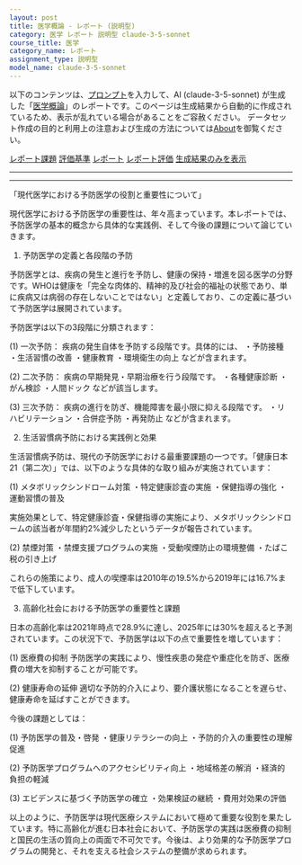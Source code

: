```yaml
---
layout: post
title: 医学概論 - レポート (説明型)
category: 医学 レポート 説明型 claude-3-5-sonnet
course_title: 医学
category_name: レポート
assignment_type: 説明型
model_name: claude-3-5-sonnet
---
```


以下のコンテンツは、[プロンプト](http://127.0.0.1:8000/generated/医学/claude-3-5-sonnet/prompt_レポート-説明型.md)を入力して、AI (claude-3-5-sonnet) が生成した「[医学概論](/contents/医学/)」のレポートです。このページは生成結果から自動的に作成されているため、表示が乱れている場合があることをご容赦ください。
データセット作成の目的と利用上の注意および生成の方法については[About](/About)を御覧ください。

[レポート課題](../レポート課題-説明型)
[評価基準](../評価基準-説明型)
[レポート](../レポート-説明型)
[レポート評価](../レポート評価-説明型)
[生成結果のみを表示](http://127.0.0.1:8000/generated/医学/claude-3-5-sonnet/レポート-説明型.md)
  

***
***
  
「現代医学における予防医学の役割と重要性について」

現代医学における予防医学の重要性は、年々高まっています。本レポートでは、予防医学の基本的概念から具体的な実践例、そして今後の課題について論じていきます。

1. 予防医学の定義と各段階の予防

予防医学とは、疾病の発生と進行を予防し、健康の保持・増進を図る医学の分野です。WHOは健康を「完全な肉体的、精神的及び社会的福祉の状態であり、単に疾病又は病弱の存在しないことではない」と定義しており、この定義に基づいて予防医学は展開されています。

予防医学は以下の3段階に分類されます：

(1) 一次予防：
疾病の発生自体を予防する段階です。具体的には、
・予防接種
・生活習慣の改善
・健康教育
・環境衛生の向上
などが含まれます。

(2) 二次予防：
疾病の早期発見・早期治療を行う段階です。
・各種健康診断
・がん検診
・人間ドック
などが該当します。

(3) 三次予防：
疾病の進行を防ぎ、機能障害を最小限に抑える段階です。
・リハビリテーション
・合併症予防
・再発防止
などが含まれます。

2. 生活習慣病予防における実践例と効果

生活習慣病予防は、現代の予防医学における最重要課題の一つです。「健康日本21（第二次）」では、以下のような具体的な取り組みが実施されています：

(1) メタボリックシンドローム対策
・特定健康診査の実施
・保健指導の強化
・運動習慣の普及

実施効果として、特定健康診査・保健指導の実施により、メタボリックシンドロームの該当者が年間約2%減少したというデータが報告されています。

(2) 禁煙対策
・禁煙支援プログラムの実施
・受動喫煙防止の環境整備
・たばこ税の引き上げ

これらの施策により、成人の喫煙率は2010年の19.5%から2019年には16.7%まで低下しています。

3. 高齢化社会における予防医学の重要性と課題

日本の高齢化率は2021年時点で28.9%に達し、2025年には30%を超えると予測されています。この状況下で、予防医学は以下の点で重要性を増しています：

(1) 医療費の抑制
予防医学の実践により、慢性疾患の発症や重症化を防ぎ、医療費の増大を抑制することが可能です。

(2) 健康寿命の延伸
適切な予防的介入により、要介護状態になることを遅らせ、健康寿命を延ばすことができます。

今後の課題としては：

(1) 予防医学の普及・啓発
・健康リテラシーの向上
・予防的介入の重要性の理解促進

(2) 予防医学プログラムへのアクセシビリティ向上
・地域格差の解消
・経済的負担の軽減

(3) エビデンスに基づく予防医学の確立
・効果検証の継続
・費用対効果の評価

以上のように、予防医学は現代医療システムにおいて極めて重要な役割を果たしています。特に高齢化が進む日本社会において、予防医学の実践は医療費の抑制と国民の生活の質向上の両面で不可欠です。今後は、より効果的な予防医学プログラムの開発と、それを支える社会システムの整備が求められます。
